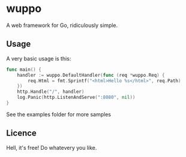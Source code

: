 
# wuppo

A web framework for Go, ridiculously simple.

## Usage

A very basic usage is this:


```go
func main() {
    handler := wuppo.DefaultHandler(func (req *wuppo.Req) {
        req.Html = fmt.Sprintf("<html>Hello %s</html>", req.Path)
    })
    http.Handle("/", handler)
    log.Panic(http.ListenAndServe(":8080", nil))
}
```

See the examples folder for more samples

## Licence

Hell, it's free! Do whatevery you like.

